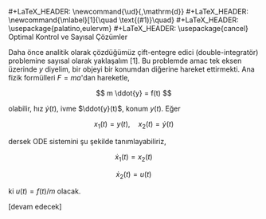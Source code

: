 #+LaTeX_HEADER: \newcommand{\ud}{\,\mathrm{d}}
#+LaTeX_HEADER: \newcommand{\mlabel}[1]{\quad \text{(#1)}\quad}
#+LaTeX_HEADER: \usepackage{palatino,eulervm}
#+LaTeX_HEADER: \usepackage{cancel}
Optimal Kontrol ve Sayısal Çözümler

Daha önce analitik olarak çözdüğümüz çift-entegre edici
(double-integratör) problemine sayısal olarak yaklaşalım [1]. Bu problemde
amac tek eksen üzerinde $y$ diyelim, bir objeyi bir konumdan diğerine
hareket ettirmekti. Ana fizik formülleri $F = ma$'dan hareketle,

$$
m \ddot{y} = f(t)
$$

olabilir, hız $\dot{y}(t)$, ivme $\ddot{y}(t)$, konum $y(t)$. Eğer

$$
x_1(t) = y(t), \quad x_2(t) = \dot{y}(t)
$$

dersek ODE sistemini şu şekilde tanımlayabiliriz,

$$
\dot{x}_1(t) = x_2(t)
$$

$$
\dot{x}_2(t) = u(t)
$$

ki $u(t) = f(t)/m$ olacak. 

















[devam edecek]
